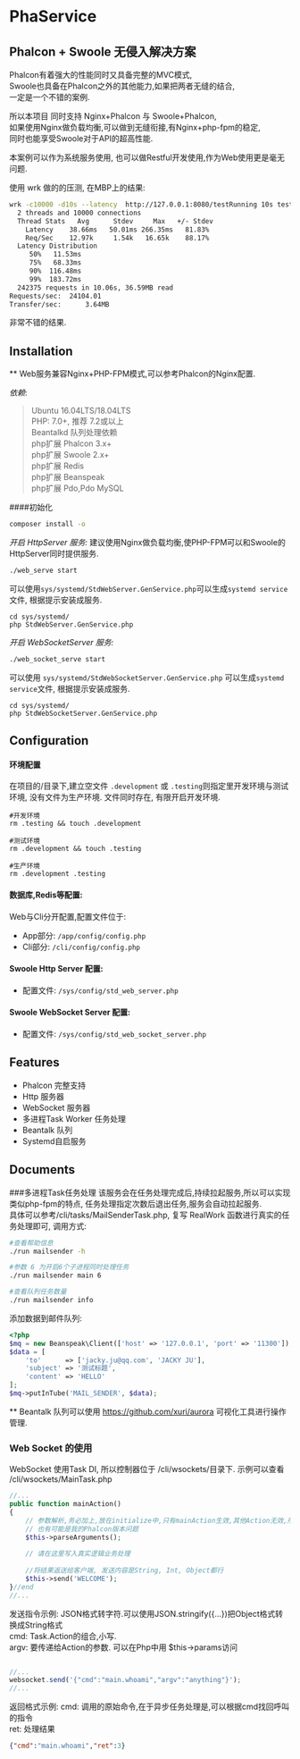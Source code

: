 # PhaService

## Phalcon + Swoole 无侵入解决方案

Phalcon有着强大的性能同时又具备完整的MVC模式,    
Swoole也具备在Phalcon之外的其他能力,如果把两者无缝的结合,   
一定是一个不错的案例.   

所以本项目 同时支持 Nginx+Phalcon 与 Swoole+Phalcon,   
如果使用Nginx做负载均衡,可以做到无缝衔接,有Nginx+php-fpm的稳定,   
同时也能享受Swoole对于API的超高性能.   

本案例可以作为系统服务使用, 也可以做Restful开发使用,作为Web使用更是毫无问题. 

使用 wrk 做的的压测, 在MBP上的结果:

```bash
wrk -c10000 -d10s --latency  http://127.0.0.1:8080/testRunning 10s test @ http://127.0.0.1:8080/test
  2 threads and 10000 connections
  Thread Stats   Avg      Stdev     Max   +/- Stdev
    Latency    38.66ms   50.01ms 266.35ms   81.83%
    Req/Sec    12.97k     1.54k   16.65k    88.17%
  Latency Distribution
     50%   11.53ms
     75%   68.33ms
     90%  116.48ms
     99%  183.72ms
  242375 requests in 10.06s, 36.59MB read
Requests/sec:  24104.01
Transfer/sec:      3.64MB
```

非常不错的结果. 

## Installation

** Web服务兼容Nginx+PHP-FPM模式,可以参考Phalcon的Nginx配置.

*依赖*:

> Ubuntu 16.04LTS/18.04LTS   
> PHP: 7.0+, 推荐 7.2或以上    
> Beantalkd 队列处理依赖    
> php扩展 Phalcon 3.x+    
> php扩展 Swoole 2.x+    
> php扩展 Redis  
> php扩展 Beanspeak  
> php扩展 Pdo,Pdo MySQL  

####初始化

```bash
composer install -o
```

*开启 HttpServer 服务:*
建议使用Nginx做负载均衡,使PHP-FPM可以和Swoole的HttpServer同时提供服务. 

```bash
./web_serve start
```

可以使用`sys/systemd/StdWebServer.GenService.php`可以生成`systemd service`文件,
根据提示安装成服务.

```
cd sys/systemd/
php StdWebServer.GenService.php
```

*开启 WebSocketServer 服务:*
```bash
./web_socket_serve start
```

可以使用 `sys/systemd/StdWebSocketServer.GenService.php` 可以生成`systemd service`文件,
根据提示安装成服务.

```
cd sys/systemd/
php StdWebSocketServer.GenService.php
```


## Configuration
#### 环境配置
在项目的/目录下,建立空文件 `.development` 或 `.testing`则指定里开发环境与测试环境, 没有文件为生产环境. 文件同时存在, 有限开启开发环境. 
```
#开发环境
rm .testing && touch .development 

#测试环境
rm .development && touch .testing 

#生产环境
rm .development .testing 
```

#### 数据库,Redis等配置:
Web与Cli分开配置,配置文件位于:
* App部分: `/app/config/config.php`   
* Cli部分: `/cli/config/config.php`

#### Swoole Http Server 配置:
* 配置文件: `/sys/config/std_web_server.php`

#### Swoole WebSocket Server 配置:
* 配置文件: `/sys/config/std_web_socket_server.php`


## Features
* Phalcon 完整支持  
* Http 服务器
* WebSocket 服务器
* 多进程Task Worker 任务处理  
* Beantalk 队列
* Systemd自启服务


## Documents

###多进程Task任务处理
该服务会在任务处理完成后,持续拉起服务,所以可以实现类似php-fpm的特点, 任务处理指定次数后退出任务,服务会自动拉起服务.   
具体可以参考/cli/tasks/MailSenderTask.php, 复写 RealWork 函数进行真实的任务处理即可, 调用方式:   
```bash
#查看帮助信息
./run mailsender -h

#参数 6 为开启6个子进程同时处理任务
./run mailsender main 6 

#查看队列任务数量
./run mailsender info

```
添加数据到邮件队列:
```php
<?php
$mq = new Beanspeak\Client(['host' => '127.0.0.1', 'port' => '11300']);
$data = [
    'to'      => ['jacky.ju@qq.com', 'JACKY JU'],
    'subject' => '测试标题',
    'content' => 'HELLO'
];
$mq->putInTube('MAIL_SENDER', $data);
```

** Beantalk 队列可以使用 https://github.com/xuri/aurora 可视化工具进行操作管理.


### Web Socket 的使用
WebSocket 使用Task DI, 所以控制器位于 /cli/wsockets/目录下.
示例可以查看 /cli/wsockets/MainTask.php
```php
//...
public function mainAction()
{
    // 参数解析,务必加上,放在initialize中,只有mainAction生效,其他Action无效,所以请务必啰嗦的加上
    // 也有可能是我的Phalcon版本问题
    $this->parseArguments(); 
    
    // 请在这里写入真实逻辑业务处理
    
    //将结果返送给客户端, 发送内容是String, Int, Object都行
    $this->send('WELCOME');
}//end
//...    
```

发送指令示例:
JSON格式转字符.可以使用JSON.stringify({...})把Object格式转换成String格式   
cmd: Task.Action的组合,小写.   
argv: 要传递给Action的参数. 可以在Php中用 $this->params访问   
```javascript

//...
websocket.send('{"cmd":"main.whoami","argv":"anything"}');
//...

```

返回格式示例:
cmd: 调用的原始命令,在于异步任务处理是,可以根据cmd找回呼叫的指令   
ret: 处理结果
```json
{"cmd":"main.whoami","ret":3}
```

